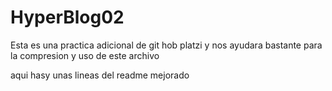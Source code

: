 # HyperBlog02
Esta es una practica adicional de git hob platzi
y nos ayudara bastante para la compresion y uso de este archivo

aqui hasy unas lineas del readme mejorado
